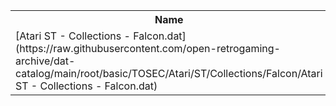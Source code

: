 <table>
<tr><th>Name</th><th>Size</th></tr>
<tr><td>
[Atari ST - Collections - Falcon.dat](https://raw.githubusercontent.com/open-retrogaming-archive/dat-catalog/main/root/basic/TOSEC/Atari/ST/Collections/Falcon/Atari ST - Collections - Falcon.dat)
</td><td>5479</td></tr>
</table>
